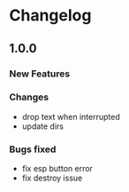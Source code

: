 # Changelog

## 1.0.0

### New Features

### Changes
- drop text when interrupted
- update dirs

### Bugs fixed
- fix esp button error
- fix destroy issue

